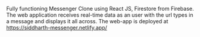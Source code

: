 Fully functioning Messenger Clone using React JS, Firestore from Firebase. The web application receives real-time data as an user with the url types in a message and displays it all across. The web-app is deployed at https://siddharth-messenger.netlify.app/
